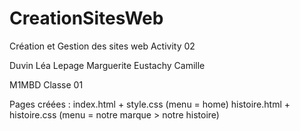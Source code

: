 # CreationSitesWeb
Création et Gestion des sites web 
Activity 02

Duvin Léa
Lepage Marguerite
Eustachy Camille

M1MBD
Classe 01

Pages créées : 
    index.html + style.css (menu = home)
    histoire.html + histoire.css (menu = notre marque > notre histoire)
